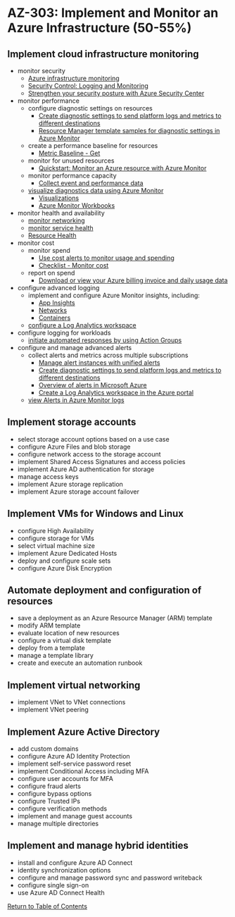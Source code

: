 # AZ-303: Implement and Monitor an Azure Infrastructure (50-55%)

## Implement cloud infrastructure monitoring
- monitor security
    - [Azure infrastructure monitoring](https://docs.microsoft.com/en-us/azure/security/fundamentals/infrastructure-monitoring)
    - [Security Control: Logging and Monitoring](https://docs.microsoft.com/en-us/azure/security/benchmarks/security-control-logging-monitoring)
    - [Strengthen your security posture with Azure Security Center](https://docs.microsoft.com/en-us/azure/security-center/security-center-monitoring)
- monitor performance
  - configure diagnostic settings on resources
    - [Create diagnostic settings to send platform logs and metrics to different destinations](https://docs.microsoft.com/en-us/azure/azure-monitor/platform/diagnostic-settings)
    - [Resource Manager template samples for diagnostic settings in Azure Monitor](https://docs.microsoft.com/en-us/azure/azure-monitor/samples/resource-manager-diagnostic-settings)
  - create a performance baseline for resources
    - [Metric Baseline - Get](https://docs.microsoft.com/en-us/rest/api/monitor/metricbaseline/get)
  - monitor for unused resources
    - [Quickstart: Monitor an Azure resource with Azure Monitor](https://docs.microsoft.com/en-us/azure/azure-monitor/learn/quick-monitor-azure-resource)
  - monitor performance capacity
    - [Collect event and performance data](https://docs.microsoft.com/en-us/azure/azure-monitor/learn/quick-collect-azurevm#collect-event-and-performance-data)
  - [visualize diagnostics data using Azure Monitor](https://docs.microsoft.com/en-us/azure/azure-monitor/visualizations)
    - [Visualizations](https://docs.microsoft.com/en-us/azure/azure-monitor/platform/workbooks-overview#visualizations)
    - [Azure Monitor Workbooks](https://docs.microsoft.com/en-us/azure/azure-monitor/platform/workbooks-overview)
- monitor health and availability
  - [monitor networking](https://docs.microsoft.com/en-us/azure/azure-monitor/insights/network-insights-overview)
  - [monitor service health](https://docs.microsoft.com/en-us/azure/service-health/)
  - [Resource Health](https://docs.microsoft.com/en-us/azure/service-health/resource-health-overview)
- monitor cost
  - monitor spend
    - [Use cost alerts to monitor usage and spending](https://docs.microsoft.com/en-us/azure/cost-management-billing/costs/cost-mgt-alerts-monitor-usage-spending)
    - [Checklist - Monitor cost](https://docs.microsoft.com/en-us/azure/architecture/framework/cost/monitor-checklist)
  - report on spend
    - [Download or view your Azure billing invoice and daily usage data](https://docs.microsoft.com/en-us/azure/cost-management-billing/manage/download-azure-invoice-daily-usage-date)
- configure advanced logging
  - implement and configure Azure Monitor insights, including:
    - [App Insights](https://docs.microsoft.com/en-us/azure/azure-monitor/insights/insights-overview#application-insights)
    - [Networks](https://docs.microsoft.com/en-us/azure/azure-monitor/insights/insights-overview#azure-monitor-for-networks-preview)
    - [Containers](https://docs.microsoft.com/en-us/azure/azure-monitor/insights/insights-overview#azure-monitor-for-containers)
  - [configure a Log Analytics workspace](https://docs.microsoft.com/en-us/azure/azure-monitor/platform/data-platform-logs)
- configure logging for workloads
  - [initiate automated responses by using Action Groups](https://docs.microsoft.com/en-us/azure/azure-monitor/platform/action-groups)
- configure and manage advanced alerts
  - collect alerts and metrics across multiple subscriptions
    - [Manage alert instances with unified alerts](https://docs.microsoft.com/en-us/azure/azure-monitor/platform/alerts-managing-alert-instances)
    - [Create diagnostic settings to send platform logs and metrics to different destinations](https://docs.microsoft.com/en-us/azure/azure-monitor/platform/diagnostic-settings)
    - [Overview of alerts in Microsoft Azure](https://docs.microsoft.com/en-us/azure/azure-monitor/platform/alerts-overview)
    - [Create a Log Analytics workspace in the Azure portal](https://docs.microsoft.com/en-us/azure/azure-monitor/learn/quick-create-workspace)
  - [view Alerts in Azure Monitor logs](https://docs.microsoft.com/en-us/azure/azure-monitor/platform/alerts-log)

## Implement storage accounts
- select storage account options based on a use case
- configure Azure Files and blob storage
- configure network access to the storage account
- implement Shared Access Signatures and access policies
- implement Azure AD authentication for storage
- manage access keys
- implement Azure storage replication
- implement Azure storage account failover

## Implement VMs for Windows and Linux
- configure High Availability
- configure storage for VMs
- select virtual machine size
- implement Azure Dedicated Hosts
- deploy and configure scale sets
- configure Azure Disk Encryption

## Automate deployment and configuration of resources
- save a deployment as an Azure Resource Manager (ARM) template
- modify ARM template
- evaluate location of new resources
- configure a virtual disk template
- deploy from a template
- manage a template library
- create and execute an automation runbook

## Implement virtual networking
- implement VNet to VNet connections
- implement VNet peering

## Implement Azure Active Directory
- add custom domains
- configure Azure AD Identity Protection
- implement self-service password reset
- implement Conditional Access including MFA
- configure user accounts for MFA
- configure fraud alerts
- configure bypass options
- configure Trusted IPs
- configure verification methods
- implement and manage guest accounts
- manage multiple directories

## Implement and manage hybrid identities
- install and configure Azure AD Connect
- identity synchronization options
- configure and manage password sync and password writeback
- configure single sign-on
- use Azure AD Connect Health

[Return to Table of Contents](README.md)